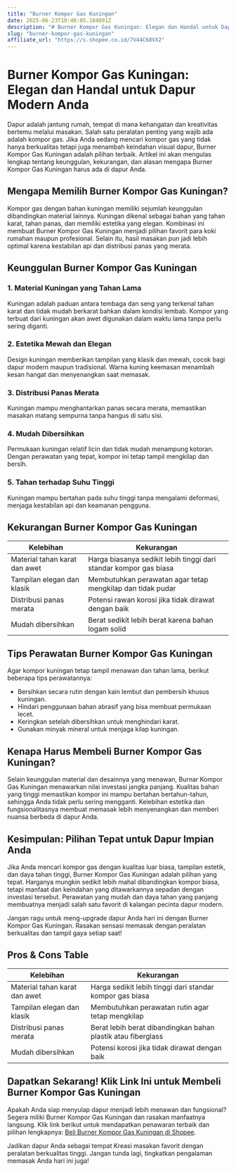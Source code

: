 ```yaml
---
title: "Burner Kompor Gas Kuningan"
date: 2025-06-23T10:40:05.184091Z
description: "# Burner Kompor Gas Kuningan: Elegan dan Handal untuk Dapur Modern Anda..."
slug: "burner-kompor-gas-kuningan"
affiliate_url: "https://s.shopee.co.id/7V44C68VX2"
---
```

# Burner Kompor Gas Kuningan: Elegan dan Handal untuk Dapur Modern Anda

Dapur adalah jantung rumah, tempat di mana kehangatan dan kreativitas bertemu melalui masakan. Salah satu peralatan penting yang wajib ada adalah kompor gas. Jika Anda sedang mencari kompor gas yang tidak hanya berkualitas tetapi juga menambah keindahan visual dapur, Burner Kompor Gas Kuningan adalah pilihan terbaik. Artikel ini akan mengulas lengkap tentang keunggulan, kekurangan, dan alasan mengapa Burner Kompor Gas Kuningan harus ada di dapur Anda.

## Mengapa Memilih Burner Kompor Gas Kuningan?

Kompor gas dengan bahan kuningan memiliki sejumlah keunggulan dibandingkan material lainnya. Kuningan dikenal sebagai bahan yang tahan karat, tahan panas, dan memiliki estetika yang elegan. Kombinasi ini membuat Burner Kompor Gas Kuningan menjadi pilihan favorit para koki rumahan maupun profesional. Selain itu, hasil masakan pun jadi lebih optimal karena kestabilan api dan distribusi panas yang merata.

## Keunggulan Burner Kompor Gas Kuningan

### 1. Material Kuningan yang Tahan Lama
Kuningan adalah paduan antara tembaga dan seng yang terkenal tahan karat dan tidak mudah berkarat bahkan dalam kondisi lembab. Kompor yang terbuat dari kuningan akan awet digunakan dalam waktu lama tanpa perlu sering diganti.

### 2. Estetika Mewah dan Elegan
Design kuningan memberikan tampilan yang klasik dan mewah, cocok bagi dapur modern maupun tradisional. Warna kuning keemasan menambah kesan hangat dan menyenangkan saat memasak.

### 3. Distribusi Panas Merata
Kuningan mampu menghantarkan panas secara merata, memastikan masakan matang sempurna tanpa hangus di satu sisi.

### 4. Mudah Dibersihkan
Permukaan kuningan relatif licin dan tidak mudah menampung kotoran. Dengan perawatan yang tepat, kompor ini tetap tampil mengkilap dan bersih.

### 5. Tahan terhadap Suhu Tinggi
Kuningan mampu bertahan pada suhu tinggi tanpa mengalami deformasi, menjaga kestabilan api dan keamanan pengguna.

## Kekurangan Burner Kompor Gas Kuningan

| Kelebihan                     | Kekurangan                                  |
|-------------------------------|----------------------------------------------|
| Material tahan karat dan awet| Harga biasanya sedikit lebih tinggi dari standar kompor gas biasa |
| Tampilan elegan dan klasik   | Membutuhkan perawatan agar tetap mengkilap dan tidak pudar |
| Distribusi panas merata      | Potensi rawan            korosi jika tidak dirawat dengan baik |
| Mudah dibersihkan            | Berat sedikit lebih berat karena bahan logam solid |

## Tips Perawatan Burner Kompor Gas Kuningan

Agar kompor kuningan tetap tampil menawan dan tahan lama, berikut beberapa tips perawatannya:
- Bersihkan secara rutin dengan kain lembut dan pembersih khusus kuningan.
- Hindari penggunaan bahan abrasif yang bisa membuat permukaan lecet.
- Keringkan setelah dibersihkan untuk menghindari karat.
- Gunakan minyak mineral untuk menjaga kilap kuningan.

## Kenapa Harus Membeli Burner Kompor Gas Kuningan?

Selain keunggulan material dan desainnya yang menawan, Burnar Kompor Gas Kuningan menawarkan nilai investasi jangka panjang. Kualitas bahan yang tinggi memastikan kompor ini mampu bertahan bertahun-tahun, sehingga Anda tidak perlu sering mengganti. Kelebihan estetika dan fungsionalitasnya membuat memasak lebih menyenangkan dan memberi nuansa berbeda di dapur Anda.

## Kesimpulan: Pilihan Tepat untuk Dapur Impian Anda

Jika Anda mencari kompor gas dengan kualitas luar biasa, tampilan estetik, dan daya tahan tinggi, Burner Kompor Gas Kuningan adalah pilihan yang tepat. Harganya mungkin sedikit lebih mahal dibandingkan kompor biasa, tetapi manfaat dan keindahan yang ditawarkannya sepadan dengan investasi tersebut. Perawatan yang mudah dan daya tahan yang panjang membuatnya menjadi salah satu favorit di kalangan pecinta dapur modern.

Jangan ragu untuk meng-upgrade dapur Anda hari ini dengan Burner Kompor Gas Kuningan. Rasakan sensasi memasak dengan peralatan berkualitas dan tampil gaya setiap saat!

## Pros & Cons Table

| Kelebihan                          | Kekurangan                                    |
|-------------------------------------|----------------------------------------------|
| Material tahan karat dan awet     | Harga sedikit lebih tinggi dari standar kompor gas biasa |
| Tampilan elegan dan klasik        | Membutuhkan perawatan rutin agar tetap mengkilap |
| Distribusi panas merata           | Berat lebih berat dibandingkan bahan plastik atau fiberglass |
| Mudah dibersihkan                 | Potensi korosi jika tidak dirawat dengan baik |

## Dapatkan Sekarang! Klik Link Ini untuk Membeli Burner Kompor Gas Kuningan

Apakah Anda siap menyulap dapur menjadi lebih menawan dan fungsional? Segera miliki Burner Kompor Gas Kuningan dan rasakan manfaatnya langsung. Klik link berikut untuk mendapatkan penawaran terbaik dan pilihan lengkapnya: [Beli Burner Kompor Gas Kuningan di Shopee](https://s.shopee.co.id/7V44C68VX2).

Jadikan dapur Anda sebagai tempat Kreasi masakan favorit dengan peralatan berkualitas tinggi. Jangan tunda lagi, tingkatkan pengalaman memasak Anda hari ini juga!